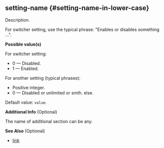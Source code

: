 ## setting-name {#setting-name-in-lower-case}

Description.

For switcher setting, use the typical phrase: "Enables or disables something ...".

**Possible value(s)**

For switcher setting:

- 0 — Disabled.
- 1 — Enabled.

For another setting (typical phrases):

- Positive integer.
- 0 — Disabled or unlimited or smth. else.

Default value: `value`.

**Additional Info** (Optional)

The name of additional section can be any.

**See Also** (Optional)

- [link](#)
